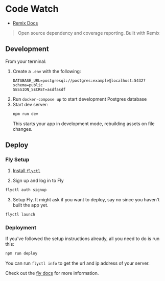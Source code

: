 # Code Watch

- [Remix Docs](https://remix.run/docs)

> Open source dependency and coverage reporting. Built with Remix

## Development

From your terminal:
1. Create a `.env` with the following:
    ```
    DATABASE_URL=postgresql://postgres:example@localhost:5432?schema=public
    SESSION_SECRET=asdfasdf
    ```
1. Run `docker-compose up` to start development Postgres database
1. Start dev server:
    ```sh
    npm run dev
    ```
    This starts your app in development mode, rebuilding assets on file changes.

## Deploy

### Fly Setup

1. [Install `flyctl`](https://fly.io/docs/getting-started/installing-flyctl/)

2. Sign up and log in to Fly

```sh
flyctl auth signup
```

3. Setup Fly. It might ask if you want to deploy, say no since you haven't built the app yet.

```sh
flyctl launch
```

### Deployment

If you've followed the setup instructions already, all you need to do is run this:

```sh
npm run deploy
```

You can run `flyctl info` to get the url and ip address of your server.

Check out the [fly docs](https://fly.io/docs/getting-started/node/) for more information.

